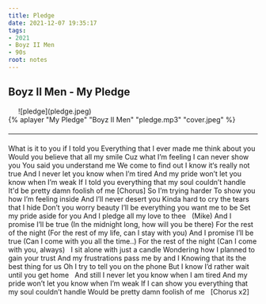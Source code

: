 ```yaml
---
title: Pledge
date: 2021-12-07 19:35:17
tags:
- 2021
- Boyz II Men
- 90s
root: notes
---
```

<h2 class="center pb-20 mb-30">Boyz II Men - My Pledge</h2>
<div style="padding: 0 20px;">![pledge](pledge.jpeg)</div>
<!-- more -->
{% aplayer "My Pledge" "Boyz II Men" "pledge.mp3" "cover.jpeg" %}
<hr style="margin: 20px 0;"/>
<div class="center">
What is it to you if I told you
Everything that I ever made me think about you
Would you believe that all my smile
Cuz what I’m feeling I can never show you
You said you understand me
We come to find out I know it‘s really not true
And I never let you know when I’m tired
And my pride won’t let you know when I’m weak
If I told you everything that my soul couldn’t handle
It'd be pretty damn foolish of me
[Chorus]
So I’m trying harder
To show you how I’m feeling inside
And I’ll never desert you
Kinda hard to cry the tears that I hide
Don’t you worry beauty
I’ll be everything you want me to be
Set my pride aside for you
And I pledge all my love to thee
 
(Mike)
And I promise I’ll be true
(In the midnight long, how will you be there)
For the rest of the night
(For the rest of my life, can I stay with you)
And I promise I’ll be true
(Can I come with you all the time..)
For the rest of the night
(Can I come with you, always)
 
I sit alone with just a candle
Wondering how I planned to gain your trust
And my frustrations pass me by and I
Knowing that its the best thing for us
Oh I try to tell you on the phone
But I know I’d rather wait until you get home
 
And still I never let you know when I am tired
And my pride won’t let you know when I’m weak
If I can show you everything that my soul couldn’t handle
Would be pretty damn foolish of me
 
[Chorus x2]
</div>
